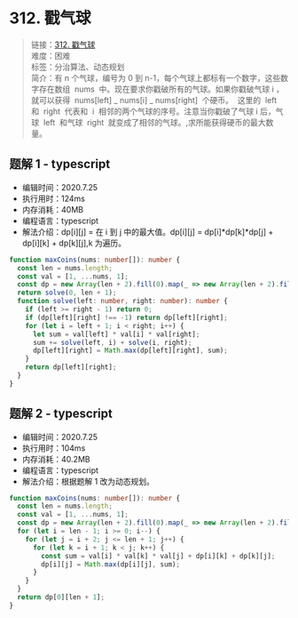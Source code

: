 # 312. 戳气球

> 链接：[312. 戳气球](https://leetcode-cn.com/problems/burst-balloons/)  
> 难度：困难  
> 标签：分治算法、动态规划  
> 简介：有 n 个气球，编号为 0 到 n-1，每个气球上都标有一个数字，这些数字存在数组  nums  中。现在要求你戳破所有的气球。如果你戳破气球 i ，就可以获得  nums[left] _ nums[i] _ nums[right]  个硬币。  这里的  left  和  right  代表和  i  相邻的两个气球的序号。注意当你戳破了气球 i 后，气球  left  和气球  right  就变成了相邻的气球。,求所能获得硬币的最大数量。

## 题解 1 - typescript

- 编辑时间：2020.7.25
- 执行用时：124ms
- 内存消耗：40MB
- 编程语言：typescript
- 解法介绍：dp[i][j] = 在 i 到 j 中的最大值。dp[i][j] = dp[i]*dp[k]*dp[j] + dp[i][k] + dp[k][j],k 为遍历。

```typescript
function maxCoins(nums: number[]): number {
  const len = nums.length;
  const val = [1, ...nums, 1];
  const dp = new Array(len + 2).fill(0).map(_ => new Array(len + 2).fill(-1));
  return solve(0, len + 1);
  function solve(left: number, right: number): number {
    if (left >= right - 1) return 0;
    if (dp[left][right] !== -1) return dp[left][right];
    for (let i = left + 1; i < right; i++) {
      let sum = val[left] * val[i] * val[right];
      sum += solve(left, i) + solve(i, right);
      dp[left][right] = Math.max(dp[left][right], sum);
    }
    return dp[left][right];
  }
}
```

## 题解 2 - typescript

- 编辑时间：2020.7.25
- 执行用时：104ms
- 内存消耗：40.2MB
- 编程语言：typescript
- 解法介绍：根据题解 1 改为动态规划。

```typescript
function maxCoins(nums: number[]): number {
  const len = nums.length;
  const val = [1, ...nums, 1];
  const dp = new Array(len + 2).fill(0).map(_ => new Array(len + 2).fill(0));
  for (let i = len - 1; i >= 0; i--) {
    for (let j = i + 2; j <= len + 1; j++) {
      for (let k = i + 1; k < j; k++) {
        const sum = val[i] * val[k] * val[j] + dp[i][k] + dp[k][j];
        dp[i][j] = Math.max(dp[i][j], sum);
      }
    }
  }
  return dp[0][len + 1];
}
```
